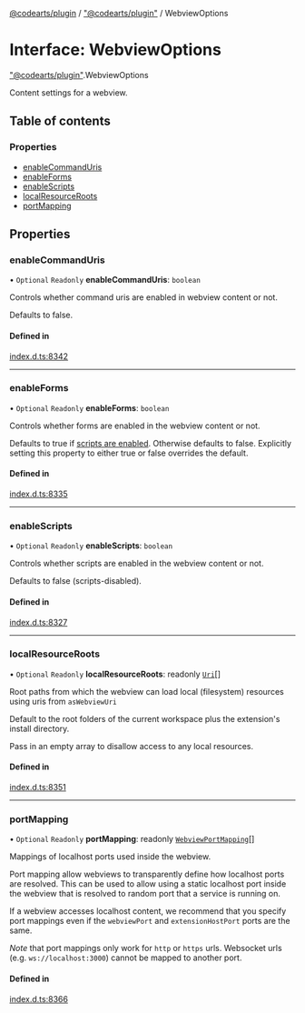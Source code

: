 [@codearts/plugin](../README.md) / ["@codearts/plugin"](../modules/_codearts_plugin_.md) / WebviewOptions

# Interface: WebviewOptions

["@codearts/plugin"](../modules/_codearts_plugin_.md).WebviewOptions

Content settings for a webview.

## Table of contents

### Properties

- [enableCommandUris](codearts_plugin_.WebviewOptions.md#enablecommanduris)
- [enableForms](codearts_plugin_.WebviewOptions.md#enableforms)
- [enableScripts](codearts_plugin_.WebviewOptions.md#enablescripts)
- [localResourceRoots](codearts_plugin_.WebviewOptions.md#localresourceroots)
- [portMapping](codearts_plugin_.WebviewOptions.md#portmapping)

## Properties

### enableCommandUris

• `Optional` `Readonly` **enableCommandUris**: `boolean`

Controls whether command uris are enabled in webview content or not.

Defaults to false.

#### Defined in

[index.d.ts:8342](https://github.com/shuyaqian/cloudide-plugin-api/blob/3fbdd11/index.d.ts#L8342)

___

### enableForms

• `Optional` `Readonly` **enableForms**: `boolean`

Controls whether forms are enabled in the webview content or not.

Defaults to true if [scripts are enabled](codearts_plugin_.WebviewOptions.md#enablescripts). Otherwise defaults to false.
Explicitly setting this property to either true or false overrides the default.

#### Defined in

[index.d.ts:8335](https://github.com/shuyaqian/cloudide-plugin-api/blob/3fbdd11/index.d.ts#L8335)

___

### enableScripts

• `Optional` `Readonly` **enableScripts**: `boolean`

Controls whether scripts are enabled in the webview content or not.

Defaults to false (scripts-disabled).

#### Defined in

[index.d.ts:8327](https://github.com/shuyaqian/cloudide-plugin-api/blob/3fbdd11/index.d.ts#L8327)

___

### localResourceRoots

• `Optional` `Readonly` **localResourceRoots**: readonly [`Uri`](../classes/codearts_plugin_.Uri.md)[]

Root paths from which the webview can load local (filesystem) resources using uris from `asWebviewUri`

Default to the root folders of the current workspace plus the extension's install directory.

Pass in an empty array to disallow access to any local resources.

#### Defined in

[index.d.ts:8351](https://github.com/shuyaqian/cloudide-plugin-api/blob/3fbdd11/index.d.ts#L8351)

___

### portMapping

• `Optional` `Readonly` **portMapping**: readonly [`WebviewPortMapping`](codearts_plugin_.WebviewPortMapping.md)[]

Mappings of localhost ports used inside the webview.

Port mapping allow webviews to transparently define how localhost ports are resolved. This can be used
to allow using a static localhost port inside the webview that is resolved to random port that a service is
running on.

If a webview accesses localhost content, we recommend that you specify port mappings even if
the `webviewPort` and `extensionHostPort` ports are the same.

*Note* that port mappings only work for `http` or `https` urls. Websocket urls (e.g. `ws://localhost:3000`)
cannot be mapped to another port.

#### Defined in

[index.d.ts:8366](https://github.com/shuyaqian/cloudide-plugin-api/blob/3fbdd11/index.d.ts#L8366)
